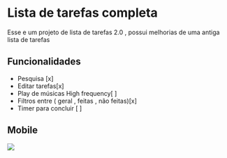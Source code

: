 
# Lista de tarefas completa

Esse e um projeto de lista de tarefas 2.0 , possui melhorias de uma antiga lista de tarefas 
## Funcionalidades 

- Pesquisa [x]
- Editar tarefas[x]
-  Play de músicas High frequency[ ]
- Filtros entre ( geral , feitas , não feitas)[x]
- Timer para concluir [ ]


## Mobile 
<img src="css/Todolist.gif">





